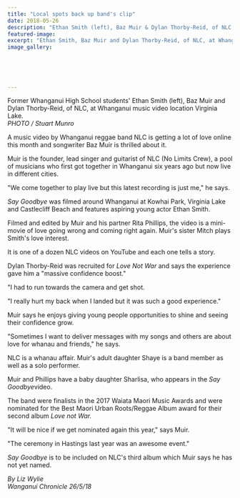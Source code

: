 ```yaml
---
title: "Local spots back up band's clip"
date: 2018-05-26
description: "Ethan Smith (left), Baz Muir & Dylan Thorby-Reid, of NLC, at Whanganui music video location Virginia Lake..."
featured-image: 
excerpt: "Ethan Smith, Baz Muir and Dylan Thorby-Reid, of NLC, at Whanganui music video location Virginia Lake."
image_gallery:
	
	
	
	
	
---
```


<p><span>Former Whanganui High School students' Ethan Smith (left), Baz Muir and Dylan Thorby-Reid, of NLC, at Whanganui music video location Virginia Lake. <br /><em>PHOTO / Stuart Munro</em></span></p>
<p class="element element-paragraph">A music video by Whanganui reggae band NLC is getting a lot of love online this month and songwriter Baz Muir is thrilled about it.</p>
<p class="element element-paragraph">Muir is the founder, lead singer and guitarist of NLC (No Limits Crew), a pool of musicians who first got together in Whanganui six years ago but now live in different cities.</p>
<p class="element element-paragraph">"We come together to play live but this latest recording is just me," he says.</p>
<p class="element element-paragraph"><em>Say Goodbye</em>&nbsp;was filmed around Whanganui at Kowhai Park, Virginia Lake and Castlecliff Beach and features aspiring young actor Ethan Smith.</p>
<p class="element element-paragraph">Filmed and edited by Muir and his partner Rita Phillips, the video is a mini-movie of love going wrong and coming right again. Muir's sister Mitch plays Smith's love interest.</p>
<p class="element element-paragraph">It is one of a dozen NLC videos on YouTube and each one tells a story.</p>
<p class="element element-paragraph">Dylan Thorby-Reid was recruited for&nbsp;<em>Love Not War</em>&nbsp;and says the experience gave him a "massive confidence boost."</p>
<p class="element element-paragraph">"I had to run towards the camera and get shot.</p>
<p class="element element-paragraph">"I really hurt my back when I landed but it was such a good experience."</p>
<p class="element element-paragraph">Muir says he enjoys giving young people opportunities to shine and seeing their confidence grow.</p>
<p class="element element-paragraph">"Sometimes I want to deliver messages with my songs and others are about love for whanau and friends," he says.</p>
<p class="element element-paragraph">NLC is a whanau affair. Muir's adult daughter Shaye is a band member as well as a solo performer.</p>
<p class="element element-paragraph">Muir and Phillips have a baby daughter Sharlisa, who appears in the&nbsp;<em>Say Goodbye</em>video.</p>
<p class="element element-paragraph">The band were finalists in the 2017 Waiata Maori Music Awards and were nominated for the Best Maori Urban Roots/Reggae Album award for their second album&nbsp;<em>Love not War.</em></p>
<p class="element element-paragraph">"It will be nice if we get nominated again this year," says Muir.</p>
<p class="element element-paragraph">"The ceremony in Hastings last year was an awesome event."</p>
<p class="element element-paragraph"><em>Say Goodbye</em>&nbsp;is to be included on NLC's third album which Muir says he has not yet named.</p>
<p><em>By Liz Wylie</em><br /><em>Wanganui Chronicle 26/5/18</em></p>

